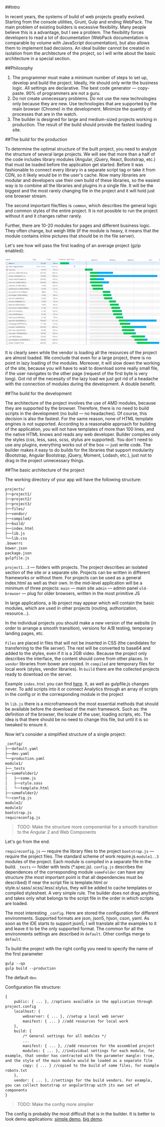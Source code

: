 ##Intro

In recent years, the systems of build of web projects greatly evolved. Starting from the console utilities, Grunt, Gulp and ending WebPack.
The main problem of existing builders is excessive flexibility. Many people believe this is a advantage, but I see a problem.
The flexibility forces developers to read a lot of documentation (WebPack documentation is comparable by volume with JavaScript documentation), but also allows them to implement bad decisions.
An ideal builder cannot be created in isolation from the architecture of the project, so I will write about the basic architecture in a special section.


##Philosophy

1. The programmer must make a minimum number of steps to set up, develop and build the project.
   Ideally, He should only write the business logic. All settings are declarative.
   The best code generator — copy-paste. 90% of programmers are not a guru.
2. Do not create unnecessary problems. Do not use the new technologies only because they are new.
   Use technologies that are supported by the main browser (Chrome) in the development.
   Minimize the quantity of processes that are in the watch.
3. The builder is designed for large and medium-sized projects working in production.
   The result of the build should provide the fastest loading site.
 

##The build for the production
 
To determine the optimal structure of the built project, you need to analyze the structure of several large projects.
We will see that more than a half of the code includes library modules (Angular, jQuery, React, Bootstrap, etc.) that must be loaded before the application get started.
Before it was fashionable to connect every library in a separate script tag or take it from CDN, so it likely would be in the user's cache.
Now many libraries are modular and developers use their own build of these libraries, so the easiest way is to combine all the libraries and plugins in a single file.
It will be the biggest and the most rarely changing file in the project and it will hold just one browser stream.

The second important file/files is `common`, which describes the general logic and common styles of the entire project.
It is not possible to run the project without it and it changes rather rarely.
 
Further, there are 10-20 modules for pages and different business logic.
They often change, but weigh little (if the module is heavy, it means that the module contains inline pictures that should be in the file server).

Let's see how will pass the first loading of an average project (gzip enabled):

![network](https://raw.githubusercontent.com/tamtakoe/node-arjs-builder/master/docs/assets/network.png)

It is clearly seen while the vendor is loading all the resources of the project are almost loaded.
We conclude that even for a large project, there is no point in lazy loading of the modules.
Moreover, it will slow down the working of the site, because you will have to wait to download some really small file, if the user navigates to the other page (request of the first byte is very long).
Got rid of the necessity of the lazy load we just got rid of a headache with the connection of modules during the development. A double benefit. 
 
 
##The build for the development
 
The architecture of the project involves the use of AMD modules, because they are supported by the browser. Therefore, there is no need to build scripts in the development (no build — no headaches).
Of course, this decision is also the fastest. For the same reason, none of HTML template engines is not supported.
According to a reasonable approach for building of the application, you will not have templates of more than 100 lines, and the native HTML knows and reads any web developer.
Builder compiles only the styles (css, less, sass, scss, stylus are supported). You don't need to use any plugins, everything works out of the box — just write code.
The builder makes it easy to do builds for the libraries that support modularity (Bootstrap, Angular Bootstrap, jQuery, Moment, Lodash, etc.), just not to drag in the project unnecessary things.


##The basic architecture of the project

The working directory of your app will have the following structure: 

```
projects/
├──project1/ 
├──project2/ 
├──project3/ 
├──files/ 
├──vendor/ 
├──compiled/ 
├──build/ 
├──index.html 
├──lib.js 
└──lib.css 
.bowerrc 
bower.json 
package.json 
gulpfile.js 
```

`project1..3` — folders with projects. The project describes an isolated section of the site or a separate site.
Projects can be written in different frameworks or without them. For projects can be used as a general index.html as well as their own.
In the mid-level application will be a minimum of three projects:
`main` — main site
`admin` — admin panel
`old-browser` — plug for older browsers, written in the most primitive JS
 
In large applications, a lib project may appear which will contain the basic modules, which are used in other projects (routing, authorization, resource...). 
 
In the individual projects you should make a new version of the website (in order to arrange a smooth transition), versions for A/B testing, temporary landing pages, etc.
 
`Files` are placed in files that will not be inserted in CSS (the candidates for transferring to the file server). The rest will be converted to base64 and added to the styles, even if it is a 2GB video. Because the project only describes the interface, the content should come from other places.
In `vendor` libraries from bower are copied.
In `compiled` are temporary files for local work (styles, vendor libraries).
In `build` there are the collected projects ready to download on the server.
 
Example `index.html` you can find [here](https://github.com/tamtakoe/node-arjs-builder/blob/master/demo/projects/index.html). It, as well as gulpfile.js changes never. To add scripts into it or connect Analytics through an array of scripts in the config or in the corresponding module in the project
 
In `lib.js` there is a microframework the most essential methods that should be available before the download of the main framework. Such as: the definition of the browser, the locale of the user, loading scripts, etc. The idea is that there should be no need to change this file, but until it is so tweaked to ensure it.
 
Now let's consider a simplified structure of a single project: 

```
_config/
├──default.yaml 
├──dev.yaml 
└──production.yaml 
module1/ 
├──_tests 
├──someFolder1/ 
│   ├──some.js
│   ├──style.sass
│   └──template.html
├──someFolder2/ 
└──config.js 
module2/ 
module3/ 
bootstrap.js 
requireconfig.js 
```

> TODO: Make the structure more componential for a smooth transition to the Angular 2 and Web Components

Let's go from the end. 
 
`requireconfig.js` — require the library files to the project
`bootstrap.js` — require the project files. The standard scheme of work require.js
`module1..3` modules of the project. Each module is compiled in a separate file in the build.
`_tests` — folder with tests (*.spec.js).
`config.js` describes the dependences of the corresponding module
`someFolder` can have any structure (the most important point is that all dependencies must be described)
If near the script file is template.html or style.s/.sass/.scss/.less/.stylus, they will be added to cache templates or compiled stylesheet.
A very simple rule. The builder does not drag anything, and takes only what belongs to the script file in the order in which scripts are loaded.
 
The most interesting `_config`. Here are stored the configuration for different environments.
Supported formats are json, json5, hjson, cson, yaml. As soon as the IDE starts to support json5, I will translate all the examples to it and leave it to be the only supported format.
The common for all the environments settings are described in `default`. Other configs merge to `default`.
 
To build the project with the right config you need to specify the name of the first parameter

```
gulp --qa 
gulp build --production 
```

The default `dev`.
 
Configuration file structure:

```
{ 
    public: { ... }, //options available in the application through project.config
    localhost: {
        webserver: { ... }, //setup a local web server
        manifest: { ... } //add resources for local work
    },
    build: {
        /* General settings for all modules */
        ...
        manifest: { ... }, //add resources for the assembled project
        modules: { ... }, //individual settings for each module, for example, that vendor has contracted with the parameter mangle: true, and the style of the main module would be loaded as a separate file
        copy: { ... } //copied to the build of some files, for example robots.txt
    },
    vendor: { ... }, //settings for the build vendors. For example, you can collect bootstrap or angularStrap with its own set of components
} 
```

> TODO: Make the config more simplier

The config is probably the most difficult that is in the builder.
It is better to look demo applications:
[simple demo](https://github.com/tamtakoe/node-arjs-builder/tree/master/demo),
[big demo](https://github.com/tamtakoe/node-arjs-builder-seed).